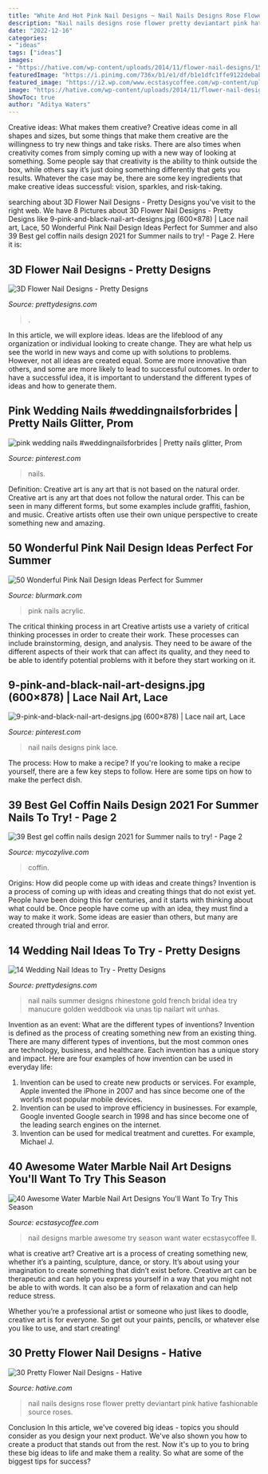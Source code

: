 ```yaml
---
title: "White And Hot Pink Nail Designs ~ Nail Nails Designs Rose Flower Pretty Deviantart Pink Hative Fashionable Source Roses"
description: "Nail nails designs rose flower pretty deviantart pink hative fashionable source roses"
date: "2022-12-16"
categories:
- "ideas"
tags: ["ideas"]
images:
- "https://hative.com/wp-content/uploads/2014/11/flower-nail-designs/15-pretty-flower-nail-designs.jpg"
featuredImage: "https://i.pinimg.com/736x/b1/e1/df/b1e1dfc1ffe9122debab2e29a7017453--unique-nail-designs-black-nail-designs.jpg"
featured_image: "https://i2.wp.com/www.ecstasycoffee.com/wp-content/uploads/2016/10/Marble-Nail-Art-Designs.jpg"
image: "https://hative.com/wp-content/uploads/2014/11/flower-nail-designs/15-pretty-flower-nail-designs.jpg"
ShowToc: true
author: "Aditya Waters"
---
```



Creative ideas: What makes them creative?
Creative ideas come in all shapes and sizes, but some things that make them creative are the willingness to try new things and take risks. There are also times when creativity comes from simply coming up with a new way of looking at something. Some people say that creativity is the ability to think outside the box, while others say it’s just doing something differently that gets you results. Whatever the case may be, there are some key ingredients that make creative ideas successful: vision, sparkles, and risk-taking.

	

		
searching about 3D Flower Nail Designs - Pretty Designs you've visit to the right web. We have 8 Pictures about 3D Flower Nail Designs - Pretty Designs like 9-pink-and-black-nail-art-designs.jpg (600×878) | Lace nail art, Lace, 50 Wonderful Pink Nail Design Ideas Perfect for Summer and also 39 Best gel coffin nails design 2021 for Summer nails to try! - Page 2. Here it is:
		
    
## 3D Flower Nail Designs - Pretty Designs

<img loading=lazy src="http://www.prettydesigns.com/wp-content/uploads/2014/07/Blue-Nails1.jpg" onerror="this.onerror=null;this.src='https://tse4.mm.bing.net/th?id=OIP.eZvL7tmTXA7OdjUkIRRcqAHaJ4&amp;pid=15.1';" alt="3D Flower Nail Designs - Pretty Designs">

_Source: prettydesigns.com_

>. 

	

In this article, we will explore ideas. Ideas are the lifeblood of any organization or individual looking to create change. They are what help us see the world in new ways and come up with solutions to problems. However, not all ideas are created equal. Some are more innovative than others, and some are more likely to lead to successful outcomes. In order to have a successful idea, it is important to understand the different types of ideas and how to generate them.

    
## Pink Wedding Nails #weddingnailsforbrides | Pretty Nails Glitter, Prom

<img loading=lazy src="https://i.pinimg.com/736x/3d/b0/59/3db059ac4fc9689abb1ee0b55f900854.jpg" onerror="this.onerror=null;this.src='https://tse3.mm.bing.net/th?id=OIP.v-Kblh_m4ItrbP8_KCeBlwHaNJ&amp;pid=15.1';" alt="pink wedding nails #weddingnailsforbrides | Pretty nails glitter, Prom">

_Source: pinterest.com_

>nails. 

	

Definition: Creative art is any art that is not based on the natural order.
Creative art is any art that does not follow the natural order. This can be seen in many different forms, but some examples include graffiti, fashion, and music. Creative artists often use their own unique perspective to create something new and amazing.

    
## 50 Wonderful Pink Nail Design Ideas Perfect For Summer

<img loading=lazy src="http://www.blurmark.com/wp-content/uploads/2017/04/Pink-and-Black-Acrylic-Nails.jpg" onerror="this.onerror=null;this.src='https://tse3.mm.bing.net/th?id=OIP.i4ofCGmXyTW5dSELHVxzhgHaHa&amp;pid=15.1';" alt="50 Wonderful Pink Nail Design Ideas Perfect for Summer">

_Source: blurmark.com_

>pink nails acrylic. 

	

The critical thinking process in art
Creative artists use a variety of critical thinking processes in order to create their work. These processes can include brainstorming, design, and analysis. They need to be aware of the different aspects of their work that can affect its quality, and they need to be able to identify potential problems with it before they start working on it.

    
## 9-pink-and-black-nail-art-designs.jpg (600×878) | Lace Nail Art, Lace

<img loading=lazy src="https://i.pinimg.com/736x/b1/e1/df/b1e1dfc1ffe9122debab2e29a7017453--unique-nail-designs-black-nail-designs.jpg" onerror="this.onerror=null;this.src='https://tse1.mm.bing.net/th?id=OIP.FKR3i6RSLojmyJv9t5D00wHaK1&amp;pid=15.1';" alt="9-pink-and-black-nail-art-designs.jpg (600×878) | Lace nail art, Lace">

_Source: pinterest.com_

>nail nails designs pink lace. 

	

The process: How to make a recipe?
If you're looking to make a recipe yourself, there are a few key steps to follow. Here are some tips on how to make the perfect dish.

    
## 39 Best Gel Coffin Nails Design 2021 For Summer Nails To Try! - Page 2

<img loading=lazy src="https://mycozylive.com/wp-content/uploads/2021/05/13-683x1024.jpg" onerror="this.onerror=null;this.src='https://tse2.mm.bing.net/th?id=OIP.dzt52vdBR__bazcKQzpPxgHaLG&amp;pid=15.1';" alt="39 Best gel coffin nails design 2021 for Summer nails to try! - Page 2">

_Source: mycozylive.com_

>coffin. 

	

Origins: How did people come up with ideas and create things?
Invention is a process of coming up with ideas and creating things that do not exist yet. People have been doing this for centuries, and it starts with thinking about what could be. Once people have come up with an idea, they must find a way to make it work. Some ideas are easier than others, but many are created through trial and error.

    
## 14 Wedding Nail Ideas To Try - Pretty Designs

<img loading=lazy src="http://www.prettydesigns.com/wp-content/uploads/2014/07/White-Nails.jpg" onerror="this.onerror=null;this.src='https://tse4.mm.bing.net/th?id=OIP.qIcsRRa_vBQAWLJSf65gXAHaJ3&amp;pid=15.1';" alt="14 Wedding Nail Ideas to Try - Pretty Designs">

_Source: prettydesigns.com_

>nail nails summer designs rhinestone gold french bridal idea try manucure golden weddbook via unas tip nailart wit unhas. 

	

Invention as an event: What are the different types of inventions?
Invention is defined as the process of creating something new from an existing thing. There are many different types of inventions, but the most common ones are technology, business, and healthcare. Each invention has a unique story and impact. Here are four examples of how invention can be used in everyday life: 
1. Invention can be used to create new products or services. For example, Apple invented the iPhone in 2007 and has since become one of the world’s most popular mobile devices. 
2. Invention can be used to improve efficiency in businesses. For example, Google invented Google search in 1998 and has since become one of the leading search engines on the internet. 
3. Invention can be used for medical treatment and curettes. For example, Michael J.

    
## 40 Awesome Water Marble Nail Art Designs You&#039;ll Want To Try This Season

<img loading=lazy src="https://i2.wp.com/www.ecstasycoffee.com/wp-content/uploads/2016/10/Marble-Nail-Art-Designs.jpg" onerror="this.onerror=null;this.src='https://tse4.mm.bing.net/th?id=OIP.LY_GxD3TFZt-WsdJGAkavQHaJ4&amp;pid=15.1';" alt="40 Awesome Water Marble Nail Art Designs You&#039;ll Want To Try This Season">

_Source: ecstasycoffee.com_

>nail designs marble awesome try season want water ecstasycoffee ll. 

	

what is creative art?
Creative art is a process of creating something new, whether it’s a painting, sculpture, dance, or story. It’s about using your imagination to create something that didn’t exist before. 
Creative art can be therapeutic and can help you express yourself in a way that you might not be able to with words. It can also be a form of relaxation and can help reduce stress. 

Whether you’re a professional artist or someone who just likes to doodle, creative art is for everyone. So get out your paints, pencils, or whatever else you like to use, and start creating!

    
## 30 Pretty Flower Nail Designs - Hative

<img loading=lazy src="https://hative.com/wp-content/uploads/2014/11/flower-nail-designs/15-pretty-flower-nail-designs.jpg" onerror="this.onerror=null;this.src='https://tse1.mm.bing.net/th?id=OIP.o1X106x3xN9-foAdRyVC5gHaLC&amp;pid=15.1';" alt="30 Pretty Flower Nail Designs - Hative">

_Source: hative.com_

>nail nails designs rose flower pretty deviantart pink hative fashionable source roses. 

	

Conclusion
In this article, we've covered big ideas - topics you should consider as you design your next product. We've also shown you how to create a product that stands out from the rest. Now it's up to you to bring these big ideas to life and make them a reality. So what are some of the biggest tips for success?

